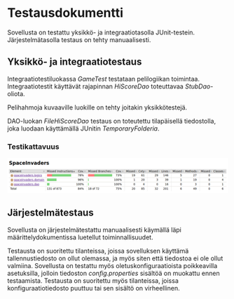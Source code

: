 # Testausdokumentti

Sovellusta on testattu yksikkö- ja integraatiotasolla JUnit-testein. Järjestelmätasolla testaus on tehty manuaalisesti.

## Yksikkö- ja integraatiotestaus

Integraatiotestiluokassa _GameTest_ testataan pelilogiikan toimintaa. Integraatiotestit käyttävät rajapinnan _HiScoreDao_ toteuttavaa _StubDao_-oliota.

Pelihahmoja kuvaaville luokille on tehty joitakin yksikkötestejä.

DAO-luokan _FileHiScoreDao_ testaus on toteutettu tilapäisellä tiedostolla, joka luodaan käyttämällä JUnitin _TemporaryFolderia_.

### Testikattavuus

<img src="https://raw.githubusercontent.com/behindthegroove/ot-harjoitustyo-s20/master/dokumentaatio/kuvat/testikattavuus1.png">

## Järjestelmätestaus

Sovellusta on järjestelmätestattu manuaalisesti käymällä läpi määrittelydokumentissa luetellut toiminnallisuudet.

Testausta on suoritettu tilanteissa, joissa sovelluksen käyttämä tallennustiedosto on ollut olemassa, ja myös siten että tiedostoa ei ole ollut valmiina. Sovellusta on testattu myös oletuskonfiguraatioista poikkeavilla asetuksilla, jolloin tiedoston _config.properties_ sisältöä on muokattu ennen testaamista. Testausta on suoritettu myös tilanteissa, joissa konfiguraatiotiedosto puuttuu tai sen sisältö on virheellinen.
